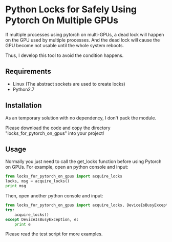 # Python Locks for Safely Using Pytorch On Multiple GPUs
If multiple processes using pytorch on multi-GPUs,
a dead lock will happen on the GPU used by multiple processes.
And the dead lock will cause the GPU become not usable until the whole system reboots.

Thus, I develop this tool to avoid the condition happens.

## Requirements
- Linux (The abstract sockets are used to create locks)
- Python2.7

## Installation
As an temporary solution with no dependency, I don't pack the module.

Please download the code and copy the directory "locks_for_pytorch_on_gpus" into your project!

## Usage
Normally you just need to call the get_locks function before using Pytorch on GPUs.
For example, open an python console and input:
```python
from locks_for_pytorch_on_gpus import acquire_locks
locks, msg = acquire_locks()
print msg
```
Then, open another python console and input:
```python
from locks_for_pytorch_on_gpus import acquire_locks, DeviceIsBusyException
try:
    acquire_locks()
except DeviceIsBusyException, e:
    print e

```
Please read the test script for more examples.
